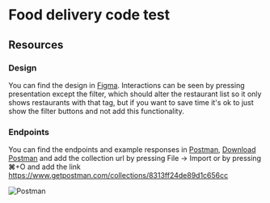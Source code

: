 # Food delivery code test

## Resources

### Design 
You can find the design in [Figma](https://www.figma.com/file/yw7DttG4w7F28tmTaxXrLh/Code-test?node-id=64:106).
Interactions can be seen by pressing presentation except the filter, which should alter the restaurant list so it only shows restaurants with that tag, but if you want to save time it's ok to just show the filter buttons and not add this functionality.

### Endpoints
You can find the endpoints and example responses in [Postman](https://www.postman.com), 
[Download Postman](https://www.postman.com/downloads/) and add the collection url by pressing File -> Import or by pressing **⌘**+O and add the link 
https://www.getpostman.com/collections/8313ff24de89d1c656cc 

![Postman](https://user-images.githubusercontent.com/14177247/175901305-b23dafd0-31db-4c0b-b006-2212d34c9c46.png)
